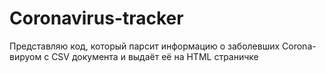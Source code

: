 # Coronavirus-tracker
Представляю код, который парсит информацию о заболевших Corona- вируом с CSV документа и выдаёт её на HTML страничке

